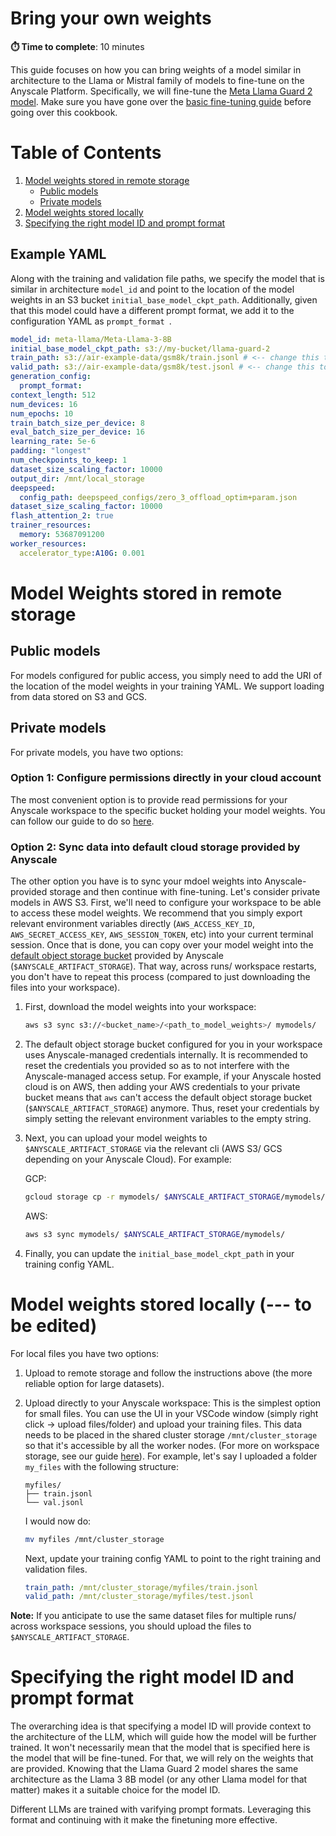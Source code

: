 # Bring your own weights 
**⏱️ Time to complete**: 10 minutes

This guide focuses on how you can bring weights of a model similar in architecture to the Llama or Mistral family of models to fine-tune on the Anyscale Platform. Specifically, we will fine-tune the [Meta Llama Guard 2 model](https://llama.meta.com/docs/model-cards-and-prompt-formats/meta-llama-guard-2/). Make sure you have gone over the [basic fine-tuning guide](../../README.md) before going over this cookbook. 


# Table of Contents
1. [Model weights stored in remote storage](#model-weights-stored-in-remote-storage)
    - [Public models](#public-model-weights)
    - [Private models](#private-model-weights)
2. [Model weights stored locally](#model-weights-stored-locally)
3. [Specifying the right model ID and prompt format](#specifying-the-right-model-ID-and-prompt-format)

## Example YAML

Along with the training and validation file paths, we specify the model that is similar in architecture `model_id` and point to the location of the model weights in an S3 bucket `initial_base_model_ckpt_path`. Additionally, given that this model could have a different prompt format, we add it to the configuration YAML as `prompt_format `.

```yaml
model_id: meta-llama/Meta-Llama-3-8B
initial_base_model_ckpt_path: s3://my-bucket/llama-guard-2
train_path: s3://air-example-data/gsm8k/train.jsonl # <-- change this to the path to your training data
valid_path: s3://air-example-data/gsm8k/test.jsonl # <-- change this to the path to your validation data. This is optional
generation_config:
  prompt_format:
context_length: 512
num_devices: 16 
num_epochs: 10
train_batch_size_per_device: 8
eval_batch_size_per_device: 16
learning_rate: 5e-6
padding: "longest" 
num_checkpoints_to_keep: 1
dataset_size_scaling_factor: 10000
output_dir: /mnt/local_storage
deepspeed:
  config_path: deepspeed_configs/zero_3_offload_optim+param.json
dataset_size_scaling_factor: 10000 
flash_attention_2: true
trainer_resources:
  memory: 53687091200
worker_resources:
  accelerator_type:A10G: 0.001
```

# Model Weights stored in remote storage 

## Public models
For models configured for public access, you simply need to add the URI of the location of the model weights in your training YAML. We support loading from data stored on S3 and GCS.


## Private models
For private models, you have two options: 

### Option 1: Configure permissions directly in your cloud account
The most convenient option is to provide read permissions for your Anyscale workspace to the specific bucket holding your model weights. You can follow our guide to do so [here](https://docs.anyscale.com/configuration/cloud-storage-buckets#access-private-cloud-storage).


### Option 2: Sync data into default cloud storage provided by Anyscale
The other option you have is to sync your mdoel weights into Anyscale-provided storage and then continue with fine-tuning. Let's consider private models in AWS S3. First, we'll need to configure your workspace to be able to access these model weights. We recommend that you simply export relevant environment variables directly (`AWS_ACCESS_KEY_ID`, `AWS_SECRET_ACCESS_KEY`, `AWS_SESSION_TOKEN`, etc) into your current terminal session. Once that is done, you can copy over your model weight into 
the [default object storage bucket](https://docs.anyscale.com/platform/workspaces/workspaces-storage#object-storage-s3-or-gcs-buckets) provided by Anyscale (`$ANYSCALE_ARTIFACT_STORAGE`). That way, across runs/ workspace restarts, you don't have to repeat this process (compared to just downloading the files into your workspace).
1. First, download the model weights into your workspace:  
    ```bash
    aws s3 sync s3://<bucket_name>/<path_to_model_weights>/ mymodels/
    ```
2. The default object storage bucket configured for you in your workspace uses Anyscale-managed credentials internally. It is recommended to reset the credentials you provided so as to not interfere with the Anyscale-managed access setup. For example, if your Anyscale hosted cloud is on AWS, then adding your AWS credentials to your private bucket means that `aws` can't access the default object storage bucket (`$ANYSCALE_ARTIFACT_STORAGE`) anymore. Thus, reset your credentials by simply setting the relevant environment variables to the empty string.
3. Next, you can upload your model weights to `$ANYSCALE_ARTIFACT_STORAGE` via the relevant cli (AWS S3/ GCS depending on your Anyscale Cloud). For example:

    GCP: 
    ```bash
    gcloud storage cp -r mymodels/ $ANYSCALE_ARTIFACT_STORAGE/mymodels/
    ```

    AWS:
    ```bash
    aws s3 sync mymodels/ $ANYSCALE_ARTIFACT_STORAGE/mymodels/
    ``` 

4. Finally, you can update the `initial_base_model_ckpt_path` in your training config YAML.

# Model weights stored locally (--- to be edited)

For local files you have two options: 
1. Upload to remote storage and follow the instructions above (the more reliable option for large datasets). 
2. Upload directly to your Anyscale workspace: This is the simplest option for small files. You can use the UI in your VSCode window (simply right click -> upload files/folder) and upload your training files. This data needs to be placed in the shared cluster storage `/mnt/cluster_storage` so that it's accessible by all the worker nodes. (For more on workspace storage, see our guide [here](https://docs.anyscale.com/platform/workspaces/workspaces-storage/)). For example, let's say I uploaded a folder `my_files` with the following structure:

    ```
    myfiles/  
    ├── train.jsonl
    └── val.jsonl
    ```

    I would now do:

    ```bash
    mv myfiles /mnt/cluster_storage
    ```

    Next, update your training config YAML to point to the right training and validation files. 

    ```yaml
    train_path: /mnt/cluster_storage/myfiles/train.jsonl
    valid_path: /mnt/cluster_storage/myfiles/test.jsonl
    ```

**Note:** If you anticipate to use the same dataset files for multiple runs/ across workspace sessions, you should upload the files to `$ANYSCALE_ARTIFACT_STORAGE`.

# Specifying the right model ID and prompt format

The overarching idea is that specifying a model ID will provide context to the architecture of the LLM, which will guide how the model will be further trained. It won't necessarily mean that the model that is specified here is the model that will be fine-tuned. For that, we will rely on the weights that are provided. Knowing that the Llama Guard 2 model shares the same architecture as the Llama 3 8B model (or any other Llama model for that matter) makes it a suitable choice for the model ID.

Different LLMs are trained with varifying prompt formats. Leveraging this format and continuing with it make the finetuning more effective. 

